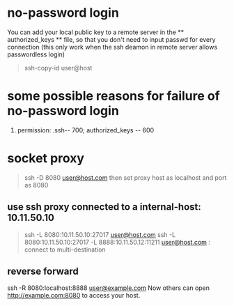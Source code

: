 # no-password login
You can add your local public key to a remote server in the 
** authorized_keys ** file, so that you don't need to input passwd for
every connection (this only work when the ssh deamon in remote server
allows passwordless login)
> ssh-copy-id user@host

# some possible reasons for failure of no-password login
1) permission: .ssh-- 700; authorized_keys -- 600



# socket proxy
> ssh -D 8080 user@host.com
then set proxy host as localhost and port as 8080

## use ssh proxy connected to a internal-host: 10.11.50.10
> ssh -L 8080:10.11.50.10:27017 user@host.com
> ssh -L 8080:10.11.50.10:27017 -L 8888:10.11.50.12:11211 user@host.com   : connect to multi-destination

## reverse forward
ssh -R 8080:localhost:8888 user@example.com
Now others can open http://example.com:8080 to access your host.

